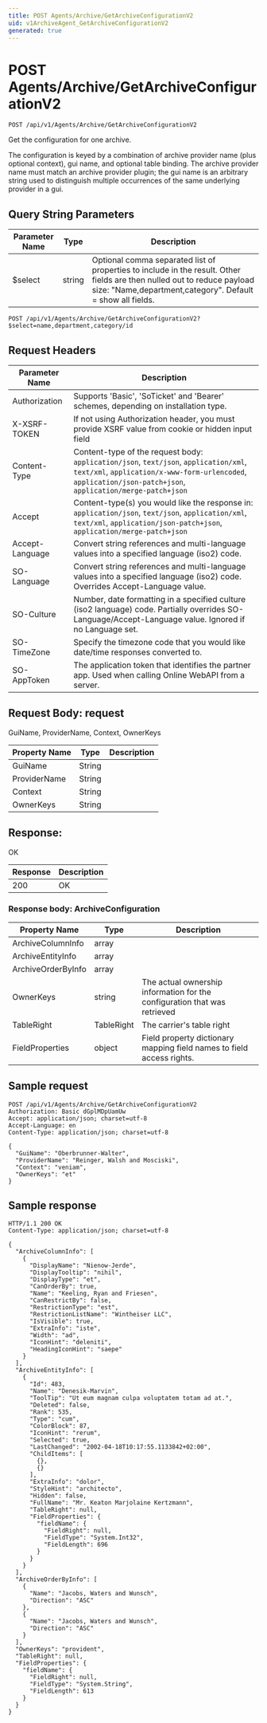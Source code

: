 ```yaml
---
title: POST Agents/Archive/GetArchiveConfigurationV2
uid: v1ArchiveAgent_GetArchiveConfigurationV2
generated: true
---
```


# POST Agents/Archive/GetArchiveConfigurationV2

```http
POST /api/v1/Agents/Archive/GetArchiveConfigurationV2
```

Get the configuration for one archive.


The configuration is keyed by a combination of archive provider name (plus optional context), gui name, and optional table binding. The archive provider name must match an archive provider plugin; the gui name is an arbitrary string used to distinguish multiple occurrences of the same underlying provider in a gui.






## Query String Parameters

| Parameter Name | Type |  Description |
|----------------|------|--------------|
| $select | string |  Optional comma separated list of properties to include in the result. Other fields are then nulled out to reduce payload size: "Name,department,category". Default = show all fields. |

```http
POST /api/v1/Agents/Archive/GetArchiveConfigurationV2?$select=name,department,category/id
```


## Request Headers

| Parameter Name | Description |
|----------------|-------------|
| Authorization  | Supports 'Basic', 'SoTicket' and 'Bearer' schemes, depending on installation type. |
| X-XSRF-TOKEN   | If not using Authorization header, you must provide XSRF value from cookie or hidden input field |
| Content-Type | Content-type of the request body: `application/json`, `text/json`, `application/xml`, `text/xml`, `application/x-www-form-urlencoded`, `application/json-patch+json`, `application/merge-patch+json` |
| Accept         | Content-type(s) you would like the response in: `application/json`, `text/json`, `application/xml`, `text/xml`, `application/json-patch+json`, `application/merge-patch+json` |
| Accept-Language | Convert string references and multi-language values into a specified language (iso2) code. |
| SO-Language | Convert string references and multi-language values into a specified language (iso2) code. Overrides Accept-Language value. |
| SO-Culture | Number, date formatting in a specified culture (iso2 language) code. Partially overrides SO-Language/Accept-Language value. Ignored if no Language set. |
| SO-TimeZone | Specify the timezone code that you would like date/time responses converted to. |
| SO-AppToken | The application token that identifies the partner app. Used when calling Online WebAPI from a server. |

## Request Body: request 

GuiName, ProviderName, Context, OwnerKeys 

| Property Name | Type |  Description |
|----------------|------|--------------|
| GuiName | String |  |
| ProviderName | String |  |
| Context | String |  |
| OwnerKeys | String |  |

## Response:

OK

| Response | Description |
|----------------|-------------|
| 200 | OK |

### Response body: ArchiveConfiguration

| Property Name | Type |  Description |
|----------------|------|--------------|
| ArchiveColumnInfo | array |  |
| ArchiveEntityInfo | array |  |
| ArchiveOrderByInfo | array |  |
| OwnerKeys | string | The actual ownership information for the configuration that was retrieved |
| TableRight | TableRight | The carrier's table right |
| FieldProperties | object | Field property dictionary mapping field names to field access rights. |

## Sample request

```http!
POST /api/v1/Agents/Archive/GetArchiveConfigurationV2
Authorization: Basic dGplMDpUamUw
Accept: application/json; charset=utf-8
Accept-Language: en
Content-Type: application/json; charset=utf-8

{
  "GuiName": "Oberbrunner-Walter",
  "ProviderName": "Reinger, Walsh and Mosciski",
  "Context": "veniam",
  "OwnerKeys": "et"
}
```

## Sample response

```http_
HTTP/1.1 200 OK
Content-Type: application/json; charset=utf-8

{
  "ArchiveColumnInfo": [
    {
      "DisplayName": "Nienow-Jerde",
      "DisplayTooltip": "nihil",
      "DisplayType": "et",
      "CanOrderBy": true,
      "Name": "Keeling, Ryan and Friesen",
      "CanRestrictBy": false,
      "RestrictionType": "est",
      "RestrictionListName": "Wintheiser LLC",
      "IsVisible": true,
      "ExtraInfo": "iste",
      "Width": "ad",
      "IconHint": "deleniti",
      "HeadingIconHint": "saepe"
    }
  ],
  "ArchiveEntityInfo": [
    {
      "Id": 483,
      "Name": "Denesik-Marvin",
      "ToolTip": "Ut eum magnam culpa voluptatem totam ad at.",
      "Deleted": false,
      "Rank": 535,
      "Type": "cum",
      "ColorBlock": 87,
      "IconHint": "rerum",
      "Selected": true,
      "LastChanged": "2002-04-18T10:17:55.1133842+02:00",
      "ChildItems": [
        {},
        {}
      ],
      "ExtraInfo": "dolor",
      "StyleHint": "architecto",
      "Hidden": false,
      "FullName": "Mr. Keaton Marjolaine Kertzmann",
      "TableRight": null,
      "FieldProperties": {
        "fieldName": {
          "FieldRight": null,
          "FieldType": "System.Int32",
          "FieldLength": 696
        }
      }
    }
  ],
  "ArchiveOrderByInfo": [
    {
      "Name": "Jacobs, Waters and Wunsch",
      "Direction": "ASC"
    },
    {
      "Name": "Jacobs, Waters and Wunsch",
      "Direction": "ASC"
    }
  ],
  "OwnerKeys": "provident",
  "TableRight": null,
  "FieldProperties": {
    "fieldName": {
      "FieldRight": null,
      "FieldType": "System.String",
      "FieldLength": 613
    }
  }
}
```